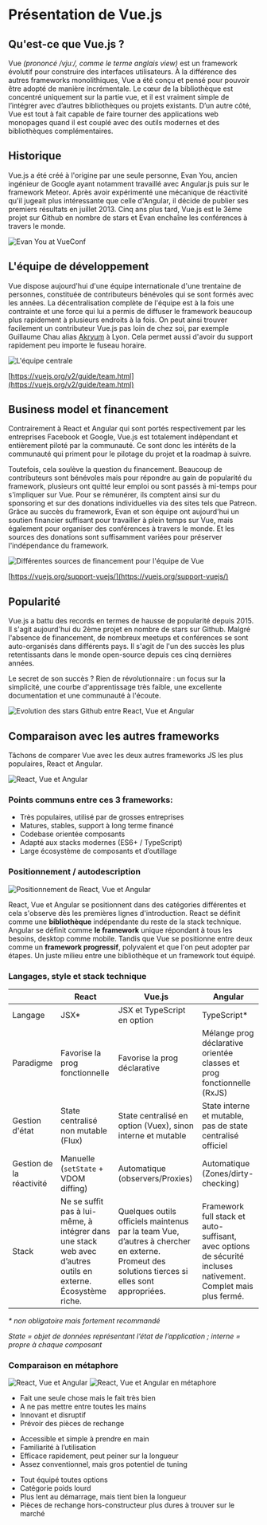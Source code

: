 # Présentation de Vue.js

## Qu'est-ce que Vue.js ?

Vue *(prononcé /vjuː/, comme le terme anglais view)* est un framework évolutif pour construire des interfaces utilisateurs. À la différence des autres frameworks monolithiques, Vue a été conçu et pensé pour pouvoir être adopté de manière incrémentale. Le cœur de la bibliothèque est concentré uniquement sur la partie vue, et il est vraiment simple de l’intégrer avec d’autres bibliothèques ou projets existants. D’un autre côté, Vue est tout à fait capable de faire tourner des applications web monopages quand il est couplé avec des outils modernes et des bibliothèques complémentaires.

## Historique
Vue.js a été créé à l'origine par une seule personne, Evan You, ancien ingénieur de Google ayant notamment travaillé avec Angular.js puis sur le framework Meteor. Après avoir expérimenté une mécanique de réactivité qu'il jugeait plus intéressante que celle d'Angular, il décide de publier ses premiers résultats en juillet 2013. Cinq ans plus tard, Vue.js est le 3ème projet sur Github en nombre de stars et Evan enchaîne les conférences à travers le monde.

![Evan You at VueConf](../../assets/evanyou.jpg)


## L'équipe de développement
Vue dispose aujourd'hui d'une équipe internationale d'une trentaine de personnes, constituée de contributeurs bénévoles qui se sont formés avec les années. La décentralisation complète de l'équipe est à la fois une contrainte et une force qui lui a permis de diffuser le framework beaucoup plus rapidement à plusieurs endroits à la fois. On peut ainsi trouver facilement un contributeur Vue.js pas loin de chez soi, par exemple Guillaume Chau alias [Akryum](https://twitter.com/akryum) à Lyon. Cela permet aussi d'avoir du support rapidement peu importe le fuseau horaire.

![L'équipe centrale](../../assets/team.jpg)

[https://vuejs.org/v2/guide/team.html](https://vuejs.org/v2/guide/team.html)

## Business model et financement

Contrairement à React et Angular qui sont portés respectivement par les entreprises Facebook et Google, Vue.js est totalement indépendant et entièrement piloté par la communauté. Ce sont donc les intérêts de la communauté qui priment pour le pilotage du projet et la roadmap à suivre.

Toutefois, cela soulève la question du financement. Beaucoup de contributeurs sont bénévoles mais pour répondre au gain de popularité du framework, plusieurs ont quitté leur emploi ou sont passés à mi-temps pour s'impliquer sur Vue. Pour se rémunérer, ils comptent ainsi sur du sponsoring et sur des donations individuelles via des sites tels que Patreon. Grâce au succès du framework, Evan et son équipe ont aujourd'hui un soutien financier suffisant pour travailler à plein temps sur Vue, mais également pour organiser des conférences à travers le monde. Et les sources des donations sont suffisamment variées pour préserver l'indépendance du framework.

![Différentes sources de financement pour l'équipe de Vue](../../assets/financement.jpg)

[https://vuejs.org/support-vuejs/](https://vuejs.org/support-vuejs/)

## Popularité
Vue.js a battu des records en termes de hausse de popularité depuis 2015. Il s'agit aujourd'hui du 2ème projet en nombre de stars sur Github. Malgré l'absence de financement, de nombreux meetups et conférences se sont auto-organisés dans différents pays. Il s'agit de l'un des succès les plus retentissants dans le monde open-source depuis ces cinq dernières années.

Le secret de son succès ? Rien de révolutionnaire : un focus sur la simplicité, une courbe d'apprentissage très faible, une excellente documentation et une communauté à l'écoute.

![Evolution des stars Github entre React, Vue et Angular](../../assets/popularite.jpg)

## Comparaison avec les autres frameworks
Tâchons de comparer Vue avec les deux autres frameworks JS les plus populaires, React et Angular.

![React, Vue et Angular](../../assets/react-vue-angular.jpg)

### Points communs entre ces 3 frameworks:
- Très populaires, utilisé par de grosses entreprises
- Matures, stables, support à long terme financé
- Codebase orientée composants
- Adapté aux stacks modernes (ES6+ / TypeScript)
- Large écosystème de composants et d’outillage

### Positionnement / autodescription

![Positionnement de React, Vue et Angular](../../assets/autodescription.jpg)

React, Vue et Angular se positionnent dans des catégories différentes et cela s'observe dès les premières lignes d'introduction. React se définit comme une **bibliothèque** indépendante du reste de la stack technique. Angular se définit comme **le framework** unique répondant à tous les besoins, desktop comme mobile. Tandis que Vue se positionne entre deux comme un **framework progressif**, polyvalent et que l'on peut adopter par étapes. Un juste milieu entre une bibliothèque et un framework tout équipé.

### Langages, style et stack technique
|               | React	      | Vue.js	         | Angular       |
|---------------|-------------|------------------|---------------|
Langage         |	JSX*    | JSX et TypeScript en option	| TypeScript* |
Paradigme       | Favorise la prog fonctionnelle | Favorise la prog déclarative	| Mélange prog déclarative orientée classes et prog fonctionnelle (RxJS) |
Gestion d'état	| State centralisé non mutable (Flux) |	State centralisé en option (Vuex), sinon interne et mutable	| State interne et mutable, pas de state centralisé officiel |
Gestion de la réactivité | Manuelle (`setState` + VDOM diffing) | Automatique (observers/Proxies) | Automatique (Zones/dirty-checking) |
Stack |	Ne se suffit pas à lui-même, à intégrer dans une stack web avec d’autres outils en externe. Écosystème riche. |	Quelques outils officiels maintenus par la team Vue, d’autres à chercher en externe. Promeut des solutions tierces si elles sont appropriées.	| Framework full stack et auto-suffisant, avec options de sécurité incluses nativement. Complet mais plus fermé. |

*\* non obligatoire mais fortement recommandé*

*State = objet de données représentant l’état de l’application ; interne = propre à chaque composant*

### Comparaison en métaphore


![React, Vue et Angular](../../assets/react-vue-angular.jpg)
![React, Vue et Angular en métaphore](../../assets/react-vue-angular-metaphore.jpg)

<div class="cols">
<div class="col">

- Fait une seule chose mais le fait très bien
- A ne pas mettre entre toutes les mains
- Innovant et disruptif
- Prévoir des pièces de rechange

</div>
<div class="col">

- Accessible et simple à prendre en main
- Familiarité à l’utilisation
- Efficace rapidement, peut peiner sur la longueur
- Assez conventionnel, mais gros potentiel de tuning

</div>
<div class="col">

- Tout équipé toutes options
- Catégorie poids lourd
- Plus lent au démarrage, mais tient bien la longueur
- Pièces de rechange hors-constructeur plus dures à trouver sur le marché

</div>
</div>